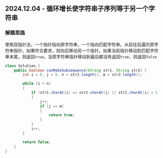 ## 2024.12.04 - 循环增长使字符串子序列等于另一个字符串

### 解题思路

使用双指针法，一个指针指向原字符串，一个指向匹配字符串。从前往后遍历原字符串指针，如果符合要求，则向后移动另一个指针。如果当前指针移动到匹配字符串末尾，则返回`true`。当原字符串指针移动到最后都没有返回`true`，则返回`false`

``` java
class Solution {
    public boolean canMakeSubsequence(String str1, String str2) {
        int i = 0, j = 0, n = str1.length(), m = str2.length();

        while (i < n)
        {
            if (str1.charAt(i) == str2.charAt(j) || str1.charAt(i) + 1 == str2.charAt(j) || str1.charAt(i) - 25 == str2.charAt(j))
            {
                j++;
                if (j == m)
                {
                    return true;
                }
            }
            i++;
        }

        return false;
    }
}
```
